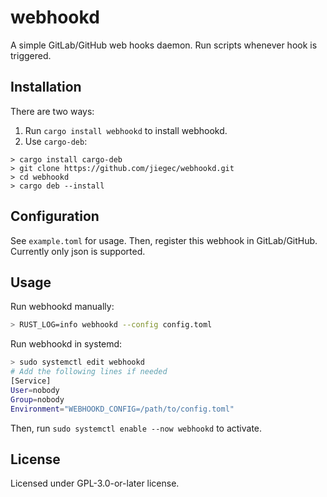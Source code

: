 # webhookd

A simple GitLab/GitHub web hooks daemon. Run scripts whenever hook is triggered.

## Installation

There are two ways:
1. Run `cargo install webhookd` to install webhookd.
2. Use `cargo-deb`:

```
> cargo install cargo-deb
> git clone https://github.com/jiegec/webhookd.git
> cd webhookd
> cargo deb --install
```

## Configuration

See `example.toml` for usage. Then, register this webhook in GitLab/GitHub. Currently only json is supported.

## Usage

Run webhookd manually:

```bash
> RUST_LOG=info webhookd --config config.toml
```

Run webhookd in systemd:

```bash
> sudo systemctl edit webhookd
# Add the following lines if needed
[Service]
User=nobody
Group=nobody
Environment="WEBHOOKD_CONFIG=/path/to/config.toml"
```

Then, run `sudo systemctl enable --now webhookd` to activate.

## License

Licensed under GPL-3.0-or-later license.
